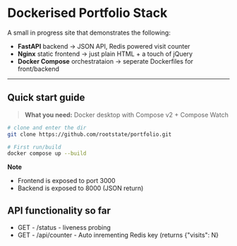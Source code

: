 # Dockerised Portfolio Stack
A small in progress site that demonstrates the following:
* **FastAPI** backend -> JSON API, Redis powered visit counter
* **Nginx** static frontend -> just plain HTML + a touch of jQuery
* **Docker Compose** orchestrataion -> seperate Dockerfiles for front/backend

---
## Quick start guide
> **What you need:** Docker desktop with Compose v2 + Compose Watch

```bash
# clone and enter the dir
git clone https://github.com/rootstate/portfolio.git

# First run/build
docker compose up --build
```
**Note**
* Frontend is exposed to port 3000
* Backend is exposed to 8000 (JSON return)

## API functionality so far
* GET - /status - liveness probing
* GET - /api/counter - Auto inrementing Redis key (returns {"visits": N}


